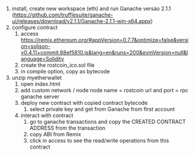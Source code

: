 1. install, create new workspace (eth) and run Ganache versáo 2.1.1 (https://github.com/trufflesuite/ganache-ui/releases/download/v2.1.1/Ganache-2.1.1-win-x64.appx)
2. configure contract
	1. access https://remix.ethereum.org/#appVersion=0.7.7&optimize=false&version=soljson-v0.4.11+commit.68ef5810.js&lang=en&runs=200&evmVersion=null&language=Solidity
	2. create the rostcoin_ico.sol file
	3. in compile option, copy as bytecode
3. unzip myetherwallet
	1. open index.html
	2. add custom network / node
		node name = rostcoin
		url and port = rpc ganache server
	3. deploy new contract with copied contract bytecode
		1. select private key and get from Ganache from first account
	4. interact with contract
		1. go to ganache transactions and copy the CREATED CONTRACT ADDRESS from the transaction
		2. copy ABI from Remix
		3. click in access to see the read/write operations from this contract
